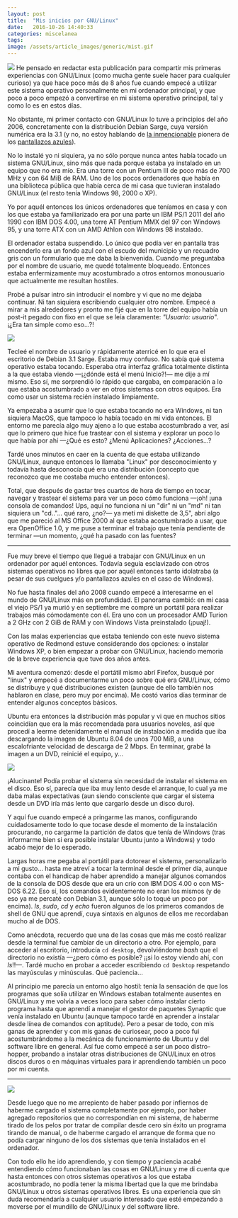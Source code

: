 ```yaml
---
layout: post
title:  "Mis inicios por GNU/Linux"
date:   2016-10-26 14:40:33
categories: miscelanea
tags: 
image: /assets/article_images/generic/mist.gif
---
```

![](/assets/article_images/2016-10-26-mis-inicios-gnulinux/debian-gdm06.png) 
He pensado en redactar esta publicación para compartir mis primeras experiencias con GNU/Linux (como mucha gente suele hacer para cualquier curioso) ya que hace poco más de 8 años fue cuando empecé a utilizar este sistema operativo personalmente en mi ordenador principal, y que poco a poco empezó a convertirse en mi sistema operativo principal, tal y como lo es en estos días.

No obstante, mi primer contacto con GNU/Linux lo tuve a principios del año 2006, concretamente con la distribución Debian Sarge, cuya versión numérica era la 3.1 (y no, no estoy hablando de [la inmencionable](https://i.imgur.com/cKMpS6d.png) pionera de los [pantallazos azules](https://i.imgur.com/4AUpK22.png)).

No lo instalé yo ni siquiera, ya no sólo porque nunca antes había tocado un sistema GNU/Linux, sino más que nada porque estaba ya instalado en un equipo que no era mío. Era una torre con un Pentium III de poco más de 700 MHz y con 64 MiB de RAM. Uno de los pocos ordenadores que había en una biblioteca pública que había cerca de mi casa que tuvieran instalado GNU/Linux (el resto tenía Windows 98, 2000 o XP).

Yo por aquél entonces los únicos ordenadores que teníamos en casa y con los que estaba ya familiarizado era por una parte un IBM PS/1 2011 del año 1990 con IBM DOS 4.00, una torre AT Pentium MMX del 97 con Windows 95, y una torre ATX con un AMD Athlon con Windows 98 instalado.

El ordenador estaba suspendido. Lo único que podía ver en pantalla tras encenderlo era un fondo azul con el escudo del municipio y un recuadro gris con un formulario que me daba la bienvenida. Cuando me preguntaba por el nombre de usuario, me quedé totalmente bloqueado. Entonces estaba enfermizamente muy acostumbrado a otros entornos monousuario que actualmente me resultan hostiles.

Probé a pulsar intro sin introducir el nombre y vi que no me dejaba continuar. Ni tan siquiera escribiendo cualquier otro nombre. Empecé a mirar a mis alrededores y pronto me fijé que en la torre del equipo había un post-it pegado con fixo en el que se leía claramente: *"Usuario: usuario"*. ¡¿Era tan simple como eso...?!

![](/assets/article_images/2016-10-26-mis-inicios-gnulinux/debian-gnome06.png) 

Tecleé el nombre de usuario y rápidamente aterricé en lo que era el escritorio de Debian 3.1 Sarge. Estaba muy confuso. No sabía qué sistema operativo estaba tocando. Esperaba otra interfaz gráfica totalmente distinta a la que estaba viendo —¡¿dónde está el menú Inicio?!— me dije a mí mismo. Eso sí, me sorprendió lo rápido que cargaba, en comparación a lo que estaba acostumbrado a ver en otros sistemas con otros equipos. Era como usar un sistema recién instalado limpiamente.

Ya empezaba a asumir que lo que estaba tocando no era Windows, ni tan siquiera MacOS, que tampoco lo había tocado en mi vida entonces. El entorno me parecía algo muy ajeno a lo que estaba acostumbrado a ver, así que lo primero que hice fue trastear con el sistema y explorar un poco lo que había por ahí —¿Qué es esto? ¿Menú Aplicaciones? ¿Acciones...?

Tardé unos minutos en caer en la cuenta de que estaba utilizando GNU/Linux, aunque entonces lo llamaba "Linux" por desconocimiento y todavía hasta desconocía qué era una distribución (concepto que reconozco que me costaba mucho entender entonces).

Total, que después de gastar tres cuartos de hora de tiempo en tocar, navegar y trastear el sistema para ver un poco cómo funciona —¡oh! ¡una consola de comandos! Ups, aquí no funciona ni un "dir" ni un "md" ni tan siquiera un "cd.."... qué raro, ¿no?— ya metí mi diskette de 3,5", abrí algo que me pareció al MS Office 2000 al que estaba acostumbrado a usar, que era OpenOffice 1.0, y me puse a terminar el trabajo que tenía pendiente de terminar —un momento, ¿qué ha pasado con las fuentes?

* * *

Fue muy breve el tiempo que llegué a trabajar con GNU/Linux en un ordenador por aquél entonces. Todavía seguía esclavizado con otros sistemas operativos no libres que por aquél entonces tanto idolatraba (a pesar de sus cuelgues y/o pantallazos azules en el caso de Windows).

No fue hasta finales del año 2008 cuando empecé a interesarme en el mundo de GNU/Linux más en profundidad. El panorama cambió: en mi casa el viejo PS/1 ya murió y en septiembre me compré un portátil para realizar trabajos más cómodamente con él. Era uno con un procesador AMD Turion a 2 GHz con 2 GiB de RAM y con Windows Vista preinstalado (¡puaj!).

Con las malas experiencias que estaba teniendo con este nuevo sistema operativo de Redmond estuve considerando dos opciones: o instalar Windows XP, o bien empezar a probar con GNU/Linux, haciendo memoria de la breve experiencia que tuve dos años antes.

Mi aventura comenzó: desde el portátil mismo abrí Firefox, busqué por "linux" y empecé a documentarme un poco sobre qué era GNU/Linux, cómo se distribuye y qué distribuciones existen (aunque de ello también nos hablaron en clase, pero muy por encima). Me costó varios días terminar de entender algunos conceptos básicos.

Ubuntu era entonces la distribución más popular y vi que en muchos sitios coincidían que era la más recomendada para usuarios noveles, así que procedí a leerme detenidamente el manual de instalación a medida que iba descargando la imagen de Ubuntu 8.04 de unos 700 MiB, a una escalofriante velocidad de descarga de 2 Mbps. En terminar, grabé la imagen a un DVD, reinicié el equipo, y...

![](/assets/article_images/2016-10-26-mis-inicios-gnulinux/ubuntu-gnome08.png) 

¡Alucinante! Podía probar el sistema sin necesidad de instalar el sistema en el disco. Eso sí, parecía que iba muy lento desde el arranque, lo cual ya me daba malas expectativas (aun siendo consciente que cargar el sistema desde un DVD iría más lento que cargarlo desde un disco duro).

Y aquí fue cuando empecé a pringarme las manos, configurando cuidadosamente todo lo que tocase desde el momento de la instalación procurando, no cargarme la partición de datos que tenía de Windows (tras informarme bien si era posible instalar Ubuntu junto a Windows) y todo acabó mejor de lo esperado.

Largas horas me pegaba al portátil para dotorear el sistema, personalizarlo a mi gusto... hasta me atreví a tocar la terminal desde el primer día, aunque contaba con el handicap de haber aprendido a manejar algunos comandos de la consola de DOS desde que era un crío con IBM DOS 4.00 o con MS-DOS 6.22. Eso sí, los comandos evidentemente no eran los mismos (y de eso ya me percaté con Debian 3.1, aunque sólo lo toqué un poco por encima). _ls_, _sudo_, _cd_ y _echo_ fueron algunos de los primeros comandos de shell de GNU que aprendí, cuya sintaxis en algunos de ellos me recordaban mucho al de DOS.

Como anécdota, recuerdo que una de las cosas que más me costó realizar desde la terminal fue cambiar de un directorio a otro. Por ejemplo, para acceder al escritorio, introducía `cd desktop`, devolviéndome _bash_ que el directorio no existía —¿pero cómo es posible? ¡¡si lo estoy viendo ahí, con _ls_!!—. Tardé mucho en probar a acceder escribiendo `cd Desktop` respetando las mayúsculas y minúsculas. Qué paciencia...

Al principio me parecía un entorno algo hostil: tenía la sensación de que los programas que solía utilizar en Windows estaban totalmente ausentes en GNU/Linux y me volvía a veces loco para saber cómo instalar cierto programa hasta que aprendí a manejar el gestor de paquetes Synaptic que venía instalado en Ubuntu (aunque tampoco tardé en aprender a instalar desde línea de comandos con aptitude). Pero a pesar de todo, con mis ganas de aprender y con mis ganas de curiosear, poco a poco fui acostumbrándome a la mecánica de funcionamiento de Ubuntu y del software libre en general. Así fue como empecé a ser un poco distro-hopper, probando a instalar otras distribuciones de GNU/Linux en otros discos duros o en máquinas virtuales para ir aprendiendo también un poco por mi cuenta.

* * *

![](/assets/article_images/2016-10-26-mis-inicios-gnulinux/apt-moo.png)

Desde luego que no me arrepiento de haber pasado por infiernos de haberme cargado el sistema completamente por ejemplo, por haber agregado repositorios que no correspondían en mi sistema, de haberme tirado de los pelos por tratar de compilar desde cero sin éxito un programa tirando de manual, o de haberme cargado el arranque de forma que no podía cargar ninguno de los dos sistemas que tenía instalados en el ordenador.

Con todo ello he ido aprendiendo, y con tiempo y paciencia acabé entendiendo cómo funcionaban las cosas en GNU/Linux y me di cuenta que hasta entonces con otros sistemas operativos a los que estaba acostumbrado, no podía tener la misma libertad que la que me brindaba GNU/Linux u otros sistemas operativos libres. Es una experiencia que sin duda recomendaría a cualquier usuario interesado que esté empezando a moverse por el mundillo de GNU/Linux y del software libre.